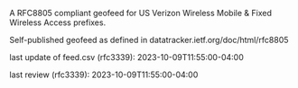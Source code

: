 

A RFC8805 compliant geofeed for US Verizon Wireless Mobile & Fixed Wireless Access prefixes.

Self-published geofeed as defined in datatracker.ietf.org/doc/html/rfc8805

last update of feed.csv (rfc3339): 2023-10-09T11:55:00-04:00

last review (rfc3339): 2023-10-09T11:55:00-04:00
